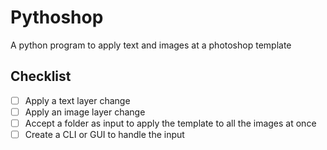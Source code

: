 # Pythoshop
A python program to apply text and images at a photoshop template

## Checklist
- [ ] Apply a text layer change
- [ ] Apply an image layer change
- [ ] Accept a folder as input to apply the template to all the images at once
- [ ] Create a CLI or GUI to handle the input
